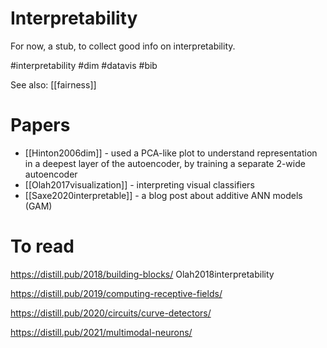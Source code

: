 # Interpretability

For now, a stub, to collect good info on interpretability.

#interpretability #dim #datavis #bib

See also: [[fairness]]

# Papers

* [[Hinton2006dim]] - used a PCA-like plot to understand representation in a deepest layer of the autoencoder, by training a separate 2-wide autoencoder
* [[Olah2017visualization]] - interpreting visual classifiers
* [[Saxe2020interpretable]] - a blog post about additive ANN models (GAM)

# To read

https://distill.pub/2018/building-blocks/
Olah2018interpretability

https://distill.pub/2019/computing-receptive-fields/

https://distill.pub/2020/circuits/curve-detectors/

https://distill.pub/2021/multimodal-neurons/
